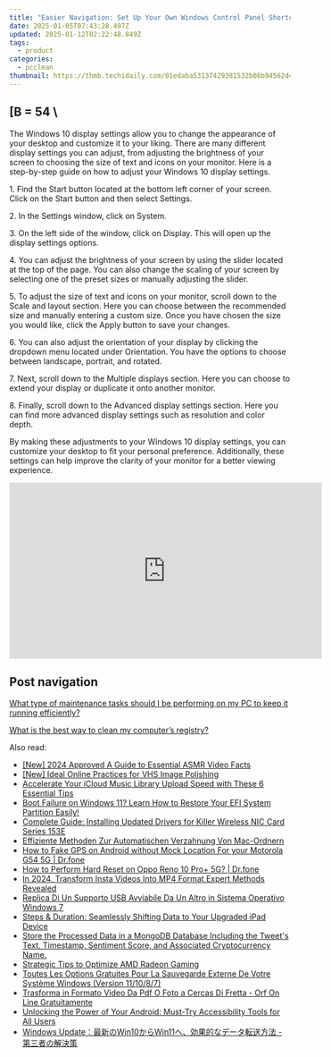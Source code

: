 ```yaml
---
title: "Easier Navigation: Set Up Your Own Windows Control Panel Shortcut with Guidance From YL Software"
date: 2025-01-05T07:43:28.497Z
updated: 2025-01-12T02:22:48.849Z
tags:
  - product
categories:
  - pcclean
thumbnail: https://thmb.techidaily.com/01edaba53137429381532b08b94562d4a741359e1c28374d3f1b3c538848d74c.jpg
---
```


## \[B = 54 \

The Windows 10 display settings allow you to change the appearance of your desktop and customize it to your liking. There are many different display settings you can adjust, from adjusting the brightness of your screen to choosing the size of text and icons on your monitor. Here is a step-by-step guide on how to adjust your Windows 10 display settings. 

1\. Find the Start button located at the bottom left corner of your screen. Click on the Start button and then select Settings.

2\. In the Settings window, click on System.

3\. On the left side of the window, click on Display. This will open up the display settings options. 

4\. You can adjust the brightness of your screen by using the slider located at the top of the page. You can also change the scaling of your screen by selecting one of the preset sizes or manually adjusting the slider.

5\. To adjust the size of text and icons on your monitor, scroll down to the Scale and layout section. Here you can choose between the recommended size and manually entering a custom size. Once you have chosen the size you would like, click the Apply button to save your changes.

6\. You can also adjust the orientation of your display by clicking the dropdown menu located under Orientation. You have the options to choose between landscape, portrait, and rotated.

7\. Next, scroll down to the Multiple displays section. Here you can choose to extend your display or duplicate it onto another monitor.

8\. Finally, scroll down to the Advanced display settings section. Here you can find more advanced display settings such as resolution and color depth. 

By making these adjustments to your Windows 10 display settings, you can customize your desktop to fit your personal preference. Additionally, these settings can help improve the clarity of your monitor for a better viewing experience.

<!-- affiliate ads begin -->
<iframe width="560" height="315" src="https://www.youtube.com/embed/U6lCtLUeROA?si=se6OFuis9JpcTGJf" title="YouTube video player" frameborder="0" allow="accelerometer; autoplay; clipboard-write; encrypted-media; gyroscope; picture-in-picture; web-share" referrerpolicy="strict-origin-when-cross-origin" allowfullscreen></iframe>
<!-- affiliate ads end -->

## Post navigation

[What type of maintenance tasks should I be performing on my PC to keep it running efficiently?](https://tools.techidaily.com/pcclean/products/)

[What is the best way to clean my computer’s registry?](https://tools.techidaily.com/pcclean/products/)

<ins class="adsbygoogle"
     style="display:block"
     data-ad-format="autorelaxed"
     data-ad-client="ca-pub-7571918770474297"
     data-ad-slot="1223367746"></ins>

<ins class="adsbygoogle"
     style="display:block"
     data-ad-client="ca-pub-7571918770474297"
     data-ad-slot="8358498916"
     data-ad-format="auto"
     data-full-width-responsive="true"></ins>

<span class="atpl-alsoreadstyle">Also read:</span>
<div><ul>
<li><a href="https://facebook-video-footage.techidaily.com/new-2024-approved-a-guide-to-essential-asmr-video-facts/"><u>[New] 2024 Approved A Guide to Essential ASMR Video Facts</u></a></li>
<li><a href="https://some-knowledge.techidaily.com/new-ideal-online-practices-for-vhs-image-polishing/"><u>[New] Ideal Online Practices for VHS Image Polishing</u></a></li>
<li><a href="https://discover-bits.techidaily.com/accelerate-your-icloud-music-library-upload-speed-with-these-6-essential-tips/"><u>Accelerate Your iCloud Music Library Upload Speed with These 6 Essential Tips</u></a></li>
<li><a href="https://discover-bits.techidaily.com/boot-failure-on-windows-11-learn-how-to-restore-your-efi-system-partition-easily/"><u>Boot Failure on Windows 11? Learn How to Restore Your EFI System Partition Easily!</u></a></li>
<li><a href="https://win-dash.techidaily.com/complete-guide-installing-updated-drivers-for-killer-wireless-nic-card-series-153e/"><u>Complete Guide: Installing Updated Drivers for Killer Wireless NIC Card Series 153E</u></a></li>
<li><a href="https://discover-bits.techidaily.com/effiziente-methoden-zur-automatischen-verzahnung-von-mac-ordnern/"><u>Effiziente Methoden Zur Automatischen Verzahnung Von Mac-Ordnern</u></a></li>
<li><a href="https://android-location.techidaily.com/how-to-fake-gps-on-android-without-mock-location-for-your-motorola-g54-5g-drfone-by-drfone-virtual/"><u>How to Fake GPS on Android without Mock Location For your Motorola G54 5G | Dr.fone</u></a></li>
<li><a href="https://techidaily.com/how-to-perform-hard-reset-on-oppo-reno-10-proplus-5g-drfone-by-drfone-reset-android-reset-android/"><u>How to Perform Hard Reset on Oppo Reno 10 Pro+ 5G? | Dr.fone</u></a></li>
<li><a href="https://instagram-clips.techidaily.com/in-2024-transform-insta-videos-into-mp4-format-expert-methods-revealed/"><u>In 2024, Transform Insta Videos Into MP4 Format Expert Methods Revealed</u></a></li>
<li><a href="https://discover-bits.techidaily.com/replica-di-un-supporto-usb-avviabile-da-un-altro-in-sistema-operativo-windows-7/"><u>Replica Di Un Supporto USB Avviabile Da Un Altro in Sistema Operativo Windows 7</u></a></li>
<li><a href="https://discover-bits.techidaily.com/steps-and-duration-seamlessly-shifting-data-to-your-upgraded-ipad-device/"><u>Steps & Duration: Seamlessly Shifting Data to Your Upgraded iPad Device</u></a></li>
<li><a href="https://discover-bits.techidaily.com/store-the-processed-data-in-a-mongodb-database-including-the-tweets-text-timestamp-sentiment-score-and-associated-cryptocurrency-name/"><u>Store the Processed Data in a MongoDB Database Including the Tweet's Text, Timestamp, Sentiment Score, and Associated Cryptocurrency Name.</u></a></li>
<li><a href="https://windows11.techidaily.com/strategic-tips-to-optimize-amd-radeon-gaming/"><u>Strategic Tips to Optimize AMD Radeon Gaming</u></a></li>
<li><a href="https://discover-bits.techidaily.com/toutes-les-options-gratuites-pour-la-sauvegarde-externe-de-votre-systeme-windows-version-111087/"><u>Toutes Les Options Gratuites Pour La Sauvegarde Externe De Votre Système Windows (Version 11/10/8/7)</u></a></li>
<li><a href="https://some-knowledge.techidaily.com/trasforma-in-formato-video-da-pdf-o-foto-a-cercas-di-fretta-orf-on-line-gratuitamente/"><u>Trasforma in Formato Video Da Pdf O Foto a Cercas Di Fretta - Orf On Line Gratuitamente</u></a></li>
<li><a href="https://hardware-help.techidaily.com/unlocking-the-power-of-your-android-must-try-accessibility-tools-for-all-users/"><u>Unlocking the Power of Your Android: Must-Try Accessibility Tools for All Users</u></a></li>
<li><a href="https://discover-bits.techidaily.com/windows-updatewin10win11/"><u>Windows Update：最新のWin10からWin11へ、効果的なデータ転送方法 - 第三者の解決策</u></a></li>
</ul></div>

